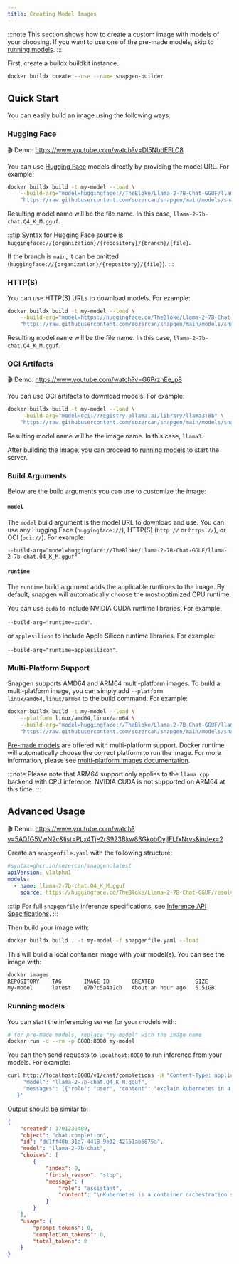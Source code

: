 ```yaml
---
title: Creating Model Images
---
```


:::note
This section shows how to create a custom image with models of your choosing. If you want to use one of the pre-made models, skip to [running models](#running-models).
:::

First, create a buildx buildkit instance.

```bash
docker buildx create --use --name snapgen-builder
```

## Quick Start

You can easily build an image using the following ways:

### Hugging Face

🎬 Demo: https://www.youtube.com/watch?v=DI5NbdEFLC8

You can use [Hugging Face](https://huggingface.co) models directly by providing the model URL. For example:

```bash
docker buildx build -t my-model --load \
	--build-arg="model=huggingface://TheBloke/Llama-2-7B-Chat-GGUF/llama-2-7b-chat.Q4_K_M.gguf" \
	"https://raw.githubusercontent.com/sozercan/snapgen/main/models/snapgenfile.yaml"
```

Resulting model name will be the file name. In this case, `llama-2-7b-chat.Q4_K_M.gguf`.

:::tip
Syntax for Hugging Face source is `huggingface://{organization}/{repository}/{branch}/{file}`.

If the branch is `main`, it can be omitted (`huggingface://{organization}/{repository}/{file}`).
:::

### HTTP(S)

You can use HTTP(S) URLs to download models. For example:

```bash
docker buildx build -t my-model --load \
    --build-arg="model=https://huggingface.co/TheBloke/Llama-2-7B-Chat-GGUF/resolve/main/llama-2-7b-chat.Q4_K_M.gguf" \
    "https://raw.githubusercontent.com/sozercan/snapgen/main/models/snapgenfile.yaml"
```

Resulting model name will be the file name. In this case, `llama-2-7b-chat.Q4_K_M.gguf`.

### OCI Artifacts

🎬 Demo: https://www.youtube.com/watch?v=G6PrzhEe_p8

You can use OCI artifacts to download models. For example:

```bash
docker buildx build -t my-model --load \
    --build-arg="model=oci://registry.ollama.ai/library/llama3:8b" \
    "https://raw.githubusercontent.com/sozercan/snapgen/main/models/snapgenfile.yaml"
```

Resulting model name will be the image name. In this case, `llama3`.

After building the image, you can proceed to [running models](#running-models) to start the server.

### Build Arguments

Below are the build arguments you can use to customize the image:

#### `model`

The `model` build argument is the model URL to download and use. You can use any Hugging Face (`huggingface://`), HTTP(S) (`http://` or `https://`), or OCI (`oci://`). For example:

`--build-arg="model=huggingface://TheBloke/Llama-2-7B-Chat-GGUF/llama-2-7b-chat.Q4_K_M.gguf"`

#### `runtime`

The `runtime` build argument adds the applicable runtimes to the image. By default, snapgen will automatically choose the most optimized CPU runtime.

You can use `cuda` to include NVIDIA CUDA runtime libraries. For example:

`--build-arg="runtime=cuda"`.

or `applesilicon` to include Apple Silicon runtime libraries. For example:

`--build-arg="runtime=applesilicon"`.

### Multi-Platform Support

Snapgen supports AMD64 and ARM64 multi-platform images. To build a multi-platform image, you can simply add `--platform linux/amd64,linux/arm64` to the build command. For example:

```bash
docker buildx build -t my-model --load \
    --platform linux/amd64,linux/arm64 \
    --build-arg="model=huggingface://TheBloke/Llama-2-7B-Chat-GGUF/llama-2-7b-chat.Q4_K_M.gguf" \
    "https://raw.githubusercontent.com/sozercan/snapgen/main/models/snapgenfile.yaml"
```

[Pre-made models](https://sozercan.github.io/snapgen/docs/premade-models) are offered with multi-platform support. Docker runtime will automatically choose the correct platform to run the image. For more information, please see [multi-platform images documentation](https://docs.docker.com/build/building/multi-platform/).

:::note
Please note that ARM64 support only applies to the `llama.cpp` backend with CPU inference. NVIDIA CUDA is not supported on ARM64 at this time.
:::

## Advanced Usage

🎬 Demo: https://www.youtube.com/watch?v=5AQfG5VwN2c&list=PLx4Tje2rS923Bkw83GkobOyjIFLfxNrvs&index=2

Create an `snapgenfile.yaml` with the following structure:

```yaml
#syntax=ghcr.io/sozercan/snapgen:latest
apiVersion: v1alpha1
models:
  - name: llama-2-7b-chat.Q4_K_M.gguf
    source: https://huggingface.co/TheBloke/Llama-2-7B-Chat-GGUF/resolve/main/llama-2-7b-chat.Q4_K_M.gguf
```

:::tip
For full `snapgenfile` inference specifications, see [Inference API Specifications](docs/specs-inference.md).
:::

Then build your image with:

```bash
docker buildx build . -t my-model -f snapgenfile.yaml --load
```

This will build a local container image with your model(s). You can see the image with:

```bash
docker images
REPOSITORY    TAG       IMAGE ID       CREATED             SIZE
my-model      latest    e7b7c5a4a2cb   About an hour ago   5.51GB
```

### Running models

You can start the inferencing server for your models with:

```bash
# for pre-made models, replace "my-model" with the image name
docker run -d --rm -p 8080:8080 my-model
```

You can then send requests to `localhost:8080` to run inference from your models. For example:

```bash
curl http://localhost:8080/v1/chat/completions -H "Content-Type: application/json" -d '{
     "model": "llama-2-7b-chat.Q4_K_M.gguf",
     "messages": [{"role": "user", "content": "explain kubernetes in a sentence"}]
   }'
```

Output should be similar to:

```json
{
    "created": 1701236489,
    "object": "chat.completion",
    "id": "dd1ff40b-31a7-4418-9e32-42151ab6875a",
    "model": "llama-2-7b-chat",
    "choices": [
        {
            "index": 0,
            "finish_reason": "stop",
            "message": {
                "role": "assistant",
                "content": "\nKubernetes is a container orchestration system that automates the deployment, scaling, and management of containerized applications in a microservices architecture."
            }
        }
    ],
    "usage": {
        "prompt_tokens": 0,
        "completion_tokens": 0,
        "total_tokens": 0
    }
}
```
